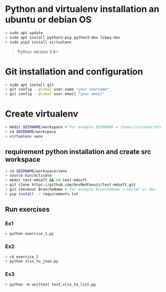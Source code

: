 # Python and virtualenv installation an ubuntu or debian OS
```sh
> sudo apt update
> sudo apt install python3-pip python3-dev libpq-dev
> sudo pip3 install virtualenv
```
> Python version 3.6+

# Git installation and configuration 
```sh
> sudo apt install git
> git config --global user.name "your username"
> git config --global user.email "your email"
```

# Create virtualenv

```sh
> mkdir $DIRNAME/workspace # for example $DIRNAME = /home/site/medcretech
> cd $DIRNAME/workspace
> virtualenv venv
```

## requirement python installation and create src workspace

```sh
> cd $DIRNAME/workspace/venv
> source bin/activate
> mkdir test-mdsoft && cd test-mdsoft
> git clone https://github.com/bnsMedFaouzi/test-mdsoft.git
> git checkout BrancheName # for example BrancheName = master or dev
> pip install -r requirements.txt
```

## Run exercises
### Ex1
```sh
> python exercice_1.py
```
### Ex2
```sh
> cd exercice_2
> python xlsx_to_json.py
```
### Ex3
```sh
> python -m unittest test_xlsx_to_list.py 
```